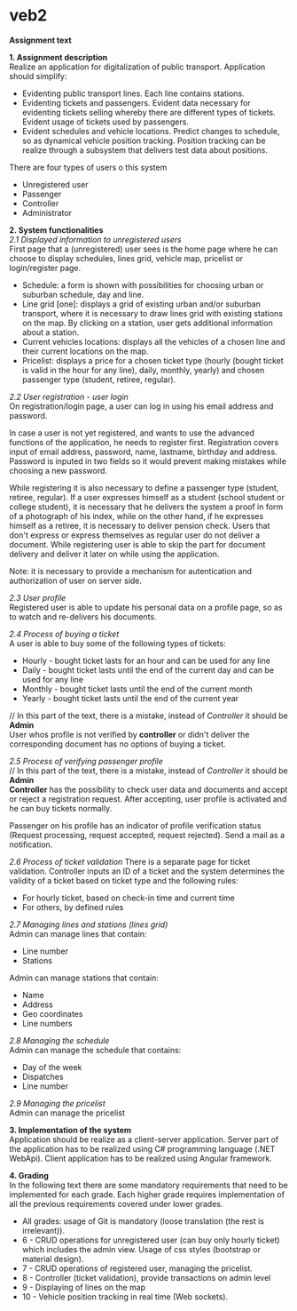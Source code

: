 # veb2

**Assignment text**

**1. Assignment description**<br/>
Realize an application for digitalization of public transport. Application should simplify:
  - Evidenting public transport lines. Each line contains stations.
  - Evidenting tickets and passengers. Evident data necessary for evidenting tickets selling whereby there are different types of tickets. Evident usage of tickets used by passengers.
  - Evident schedules and vehicle locations. Predict changes to schedule, so as dynamical vehicle position tracking. Position tracking can be realize through a subsystem that delivers test data about positions.
  
There are four types of users o this system
  - Unregistered user
  - Passenger
  - Controller
  - Administrator
  
**2. System functionalities**<br/>
*2.1 Displayed information to unregistered users*<br/>
First page that a (unregistered) user sees is the home page where he can choose to display schedules, lines grid, vehicle map, pricelist or login/register page.
  - Schedule: a form is shown with possibilities for choosing urban or suburban schedule, day and line.
  - Line grid [one]: displays a grid of existing urban and/or suburban transport, where it is necessary to draw lines grid with existing stations on the map. By clicking on a station, user gets additional information about a station.
  - Current vehicles locations: displays all the vehicles of a chosen line and their current locations on the map.
  - Pricelist: displays a price for a chosen ticket type (hourly (bought ticket is valid in the hour for any line), daily, monthly, yearly) and chosen passenger type (student, retiree, regular).
  
*2.2 User registration - user login*<br/>
On registration/login page, a user can log in using his email address and password.

In case a user is not yet registered, and wants to use the advanced functions of the application, he needs to register first. Registration covers input of email address, password, name, lastname, birthday and address. Password is inputed in two fields so it would prevent making mistakes while choosing a new password.

While registering it is also necessary to define a passenger type (student, retiree, regular). If a user expresses himself as a student (school student or college student), it is necessary that he delivers the system a proof in form of a photograph of his index, while on the other hand, if he expresses himself as a retiree, it is necessary to deliver pension check. Users that don't express or express themselves as regular user do not deliver a document. While registering user is able to skip the part for document delivery and deliver it later on while using the application.

Note: it is necessary to provide a mechanism for autentication and authorization of user on server side.

*2.3 User profile*<br/>
Registered user is able to update his personal data on a profile page, so as to watch and re-delivers his documents.

*2.4 Process of buying a ticket*<br/>
A user is able to buy some of the following types of tickets:
  - Hourly - bought ticket lasts for an hour and can be used for any line
  - Daily - bought ticket lasts until the end of the current day and can be used for any line
  - Monthly - bought ticket lasts until the end of the current month
  - Yearly - bought ticket lasts until the end of the current year
  
// In this part of the text, there is a mistake, instead of *Controller* it should be **Admin**<br/>
User whos profile is not verified by **controller** or didn't deliver the corresponding document has no options of buying a ticket.

*2.5 Process of verifying passenger profile*<br/>
// In this part of the text, there is a mistake, instead of *Controller* it should be **Admin**<br/>
**Controller** has the possibility to check user data and documents and accept or reject a registration request. After accepting, user profile is activated and he can buy tickets normally.

Passenger on his profile has an indicator of profile verification status (Request processing, request accepted, request rejected). Send a mail as a notification.

*2.6 Process of ticket validation*
There is a separate page for ticket validation. Controller inputs an ID of a ticket and the system determines the validity of a ticket based on ticket type and the following rules:
  - For hourly ticket, based on check-in time and current time
  - For others, by defined rules
  
*2.7 Managing lines and stations (lines grid)*<br/>
Admin can manage lines that contain:
  - Line number
  - Stations

Admin can manage stations that contain:
  - Name
  - Address
  - Geo coordinates
  - Line numbers
  
*2.8 Managing the schedule*<br/>
Admin can manage the schedule that contains:
  - Day of the week
  - Dispatches
  - Line number
  
*2.9 Managing the pricelist*<br/>
Admin can manage the pricelist

**3. Implementation of the system**<br/>
Application should be realize as a client-server application. Server part of the application has to be realized using C# programming language (.NET WebApi). Client application has to be realized using Angular framework.

**4. Grading**<br/>
In the following text there are some mandatory requirements that need to be implemented for each grade. Each higher grade requires implementation of all the previous requirements covered under lower grades.
  - All grades: usage of Git is mandatory (loose translation (the rest is irrelevant)).
  - 6 - CRUD operations for unregistered user (can buy only hourly ticket) which includes the admin view. Usage of css styles (bootstrap or material design).
  - 7 - CRUD operations of registered user, managing the pricelist.
  - 8 - Controller (ticket validation), provide transactions on admin level
  - 9 - Displaying of lines on the map
  - 10 - Vehicle position tracking in real time (Web sockets).
